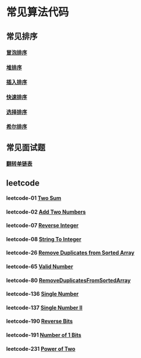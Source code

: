 # 常见算法代码

## 常见排序
#### [冒泡排序][Bubble]
#### [堆排序][Heap]
#### [插入排序][Insert]
#### [快速排序][Quick]
#### [选择排序][Select]
#### [希尔排序][Shell]

## 常见面试题
#### [翻转单链表][Reverse]

## leetcode
#### leetcode-01 [Two Sum][001]
#### leetcode-02 [Add Two Numbers][002]
#### leetcode-07 [Reverse Integer][007]
#### leetcode-08 [String To Integer][008]
#### leetcode-26 [Remove Duplicates from Sorted Array][026]
#### leetcode-65 [Valid Number][065]
#### leetcode-80 [RemoveDuplicatesFromSortedArray][080]
#### leetcode-136 [Single Number][136]
#### leetcode-137 [Single Number II][137]
#### leetcode-190 [Reverse Bits][190]
#### leetcode-191 [Number of 1 Bits][191]
#### leetcode-231 [Power of Two][231]



[Bubble]: https://github.com/NicoleRobin/algorithm/blob/master/Algorithm/BubbleSort/BubbleSort.cpp
[Heap]: https://github.com/NicoleRobin/algorithm/blob/master/Algorithm/HeapSort/HeapSort.cpp
[Insert]: https://github.com/NicoleRobin/algorithm/blob/master/Algorithm/InsertSort/InsertSort.cpp
[Quick]: https://github.com/NicoleRobin/algorithm/blob/master/Algorithm/QuickSort/QuickSort.cpp
[Select]: https://github.com/NicoleRobin/algorithm/blob/master/Algorithm/SelectSort/SelectSort.cpp
[Shell]: https://github.com/NicoleRobin/algorithm/blob/master/Algorithm/ShellSort/ShellSort.cpp

[Reverse]: https://github.com/NicoleRobin/algorithm/blob/master/Algorithm/ReverseList/ReverseList.cpp

[001]: https://github.com/NicoleRobin/algorithm/blob/master/Algorithm/TwoSum/TwoSum.cpp
[002]: https://github.com/NicoleRobin/algorithm/blob/master/Algorithm/AddTwoNumbers/AddTwoNumbers.cpp
[007]: https://github.com/NicoleRobin/algorithm/blob/master/Algorithm/ReverseInteger/ReverseInteger.cpp
[008]: https://github.com/NicoleRobin/algorithm/blob/master/Algorithm/StringToInteger/StringToInteger.cpp
[026]: https://github.com/NicoleRobin/algorithm/blob/master/Algorithm/RemoveDuplicatesFromSortedArray/RemoveDuplicatesFromSortedArray.cpp
[065]: https://github.com/NicoleRobin/algorithm/blob/master/Algorithm/ValidNumber/ValidNumber.cpp
[080]: https://github.com/NicoleRobin/algorithm/blob/master/Algorithm/RemoveDuplicatesFromSortedArrayII/RemoveDuplicatesFromSortedArrayII.cpp
[136]: https://github.com/NicoleRobin/algorithm/blob/master/Algorithm/SingleNumber/SingleNumber.cpp
[137]: https://github.com/NicoleRobin/algorithm/blob/master/Algorithm/SingleNumberII/SingleNumberII.cpp
[190]: https://github.com/NicoleRobin/algorithm/blob/master/Algorithm/ReverseBits/ReverseBits.cpp
[191]: https://github.com/NicoleRobin/algorithm/blob/master/Algorithm/NumberOf1Bits/NumberOf1Bits.cpp
[231]: https://github.com/NicoleRobin/algorithm/blob/master/Algorithm/PowerOfTwo/PowerOfTwo.cpp



